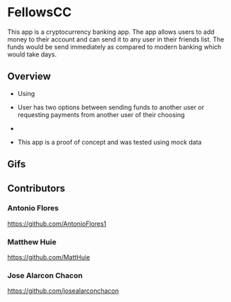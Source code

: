 # FellowsCC
This app is a cryptocurrency banking app. The app allows users to add money to their account and can send it to any user in their friends list. The funds would be send immediately as compared to modern banking which would take days.

## Overview

* Using 
* User has two options between sending funds to another user or requesting payments from another user of their choosing 
*

* This app is a proof of concept and was tested using mock data
## Gifs

## Contributors
### Antonio Flores 
https://github.com/AntonioFlores1
### Matthew Huie
https://github.com/MattHuie
### Jose Alarcon Chacon
https://github.com/josealarconchacon

